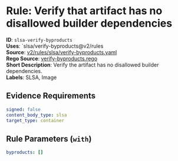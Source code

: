 # Rule: Verify that artifact has no disallowed builder dependencies

**ID**: `slsa-verify-byproducts`  
**Uses**: `slsa/verify-byproducts@v2/rules  
**Source**: [v2/rules/slsa/verify-byproducts.yaml](https://github.com/scribe-public/sample-policies/v2/rules/slsa/verify-byproducts.yaml)  
**Rego Source**: [verify-byproducts.rego](https://github.com/scribe-public/sample-policies/v2/rules/slsa/verify-byproducts.rego)  
**Short Description**: Verify the artifact has no disallowed builder dependencies.  
**Labels**: SLSA, Image

## Evidence Requirements

```yaml
signed: false
content_body_type: slsa
target_type: container
```
## Rule Parameters (`with`)

```yaml
byproducts: []
```
